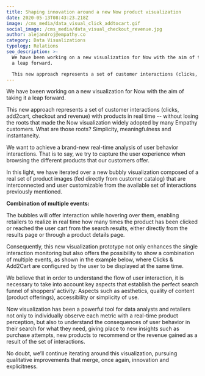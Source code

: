 ```yaml
---
title: Shaping innovation around a new Now product visualization
date: 2020-05-13T08:43:23.218Z
image: /cms_media/data_visual_click_addtocart.gif
social_image: /cms_media/data_visual_checkout_revenue.jpg
author: alejandroj@empathy.co
category: Data Visualizations
typology: Relations
seo_description: >-
  We have been working on a new visualization for Now with the aim of taking it
  a leap forward.

  This new approach represents a set of customer interactions (clicks, add2cart, checkout and revenue) with products in real time -- without losing the roots that made the Now visualization widely adopted by many Empathy customers.
---
```

We have bxeen working on a new visualization for Now with the aim of taking it a leap forward.

This new approach represents a set of customer interactions (clicks, add2cart, checkout and revenue) with products in real time -- without losing the roots that made the Now visualization widely adopted by many Empathy customers. What are those roots? Simplicity, meaningfulness and instantaneity.

We want to achieve a brand-new real-time analysis of user behavior interactions. That is to say, we try to capture the user experience when browsing the different products that our customers offer.

In this light, we have iterated over a new bubbly visualization composed of a real set of product images (fed directly from customer catalog) that are interconnected and user customizable from the available set of interactions previously mentioned.

<carousel slides="[{|/type|/:|/slide|/,|/caption|/:|/Clicks|/,|/caption_alignment|/:|/center|/,|/image|/:|//cms_media/data_visual_click.jpg|/,|/lightbox|/:|/lightbox|/},{|/type|/:|/slide|/,|/caption|/:|/Add2Cart|/,|/caption_alignment|/:|/center|/,|/image|/:|//cms_media/data_visual_addtocart.jpg|/,|/lightbox|/:|/lightbox|/},{|/type|/:|/slide|/,|/caption|/:|/Checkout (without revenue)|/,|/caption_alignment|/:|/center|/,|/image|/:|//cms_media/data_visual_checkout.jpg|/,|/lightbox|/:|/lightbox|/},{|/type|/:|/slide|/,|/caption|/:|/Checkout (with revenue)|/,|/caption_alignment|/:|/center|/,|/image|/:|//cms_media/data_visual_checkout_revenue.jpg|/,|/lightbox|/:|/lightbox|/}]"></carousel>

**Combination of multiple events:**

The bubbles will offer interaction while hovering over them, enabling retailers to realize in real time how many times the product has been clicked or reached the user cart from the search results, either directly from the results page or through a product details page.

Consequently, this new visualization prototype not only enhances the single interaction monitoring but also offers the possibility to show a combination of multiple events, as shown in the example below, where Clicks & Add2Cart are configured by the user to be displayed at the same time.

<complex-image image="/cms_media/data_visual_click_addtocart.gif" caption="" caption-alignment="right" lightbox="true" v-lightbox></complex-image>

We believe that in order to understand the flow of user interaction, it is necessary to take into account key aspects that establish the perfect search funnel of shoppers’ activity: Aspects such as aesthetics, quality of content (product offerings), accessibility or simplicity of use.

Now visualization has been a powerful tool for data analysts and retailers not only to individually observe each metric with a real-time product perception, but also to understand the consequences of user behavior in their search for what they need, giving place to new insights such as purchase attempts, new products to recommend or the revenue gained as a result of the set of interactions.

No doubt, we’ll continue iterating around this visualization, pursuing qualitative improvements that merge, once again, innovation and explicitness.